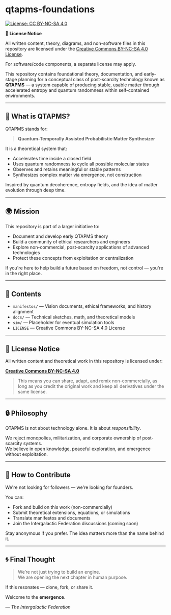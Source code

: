 # qtapms-foundations

[![License: CC BY-NC-SA 4.0](https://img.shields.io/badge/License-CC%20BY--NC--SA%204.0-lightgrey.svg)](https://creativecommons.org/licenses/by-nc-sa/4.0/)

📜 **License Notice**

All written content, theory, diagrams, and non-software files in this repository are licensed under the [Creative Commons BY-NC-SA 4.0 License](https://creativecommons.org/licenses/by-nc-sa/4.0/).

For software/code components, a separate license may apply.

This repository contains foundational theory, documentation, and early-stage planning for a conceptual class of post-scarcity technology known as **QTAPMS** — a system capable of producing stable, usable matter through accelerated entropy and quantum randomness within self-contained environments.

---

## 🧬 What is QTAPMS?

QTAPMS stands for:

> **Quantum-Temporally Assisted Probabilistic Matter Synthesizer**

It is a theoretical system that:
- Accelerates time inside a closed field
- Uses quantum randomness to cycle all possible molecular states
- Observes and retains meaningful or stable patterns
- Synthesizes complex matter via emergence, not construction

Inspired by quantum decoherence, entropy fields, and the idea of matter evolution through deep time.

---

## 🌍 Mission

This repository is part of a larger initiative to:
- Document and develop early QTAPMS theory
- Build a community of ethical researchers and engineers
- Explore non-commercial, post-scarcity applications of advanced technologies
- Protect these concepts from exploitation or centralization

If you're here to help build a future based on freedom, not control — you're in the right place.

---

## 📁 Contents

- `manifestos/` — Vision documents, ethical frameworks, and history alignment
- `docs/` — Technical sketches, math, and theoretical models
- `sim/` — Placeholder for eventual simulation tools
- `LICENSE` — Creative Commons BY-NC-SA 4.0 License

---

## 📜 License Notice

All written content and theoretical work in this repository is licensed under:

**[Creative Commons BY-NC-SA 4.0](https://creativecommons.org/licenses/by-nc-sa/4.0/)**

> This means you can share, adapt, and remix non-commercially, as long as you credit the original work and keep all derivatives under the same license.

---

## 🔒 Philosophy

QTAPMS is not about technology alone. It is about *responsibility*.

We reject monopolies, militarization, and corporate ownership of post-scarcity systems.  
We believe in open knowledge, peaceful exploration, and emergence without exploitation.

---

## 🤝 How to Contribute

We're not looking for followers — we're looking for founders.

You can:
- Fork and build on this work (non-commercially)
- Submit theoretical extensions, equations, or simulations
- Translate manifestos and documents
- Join the Intergalactic Federation discussions (coming soon)

Stay anonymous if you prefer. The idea matters more than the name behind it.

---

## 🌀 Final Thought

> We’re not just trying to build an engine.  
> We are opening the next chapter in human purpose.

If this resonates — clone, fork, or share it.

Welcome to the **emergence**.

— *The Intergalactic Federation*
